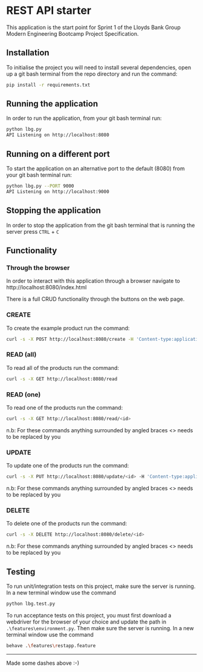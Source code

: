 # REST API starter

This application is the start point for Sprint 1 of the Lloyds Bank Group Modern Engineering Bootcamp Project Specification.

## Installation

To initialise the project you will need to install several dependencies, open up a git bash terminal from the repo directory and run the command:

~~~ bash
pip install -r requirements.txt
~~~

## Running the application

In order to run the application, from your git bash terminal run:

~~~ bash
python lbg.py
API Listening on http://localhost:8080
~~~

## Running on a different port

To start the application on an alternative port to the default (8080) from your git bash terminal run:

~~~ bash
python lbg.py --PORT 9000
API Listening on http://localhost:9000
~~~

## Stopping the application

In order to stop the application from the git bash terminal that is running the server press ``CTRL`` + ``C``

## Functionality

### Through the browser

In order to interact with this application through a browser navigate to http://localhost:8080/index.html

There is a full CRUD functionality through the buttons on the web page.

### CREATE

To create the example product run the command:

~~~ bash
curl -s -X POST http://localhost:8080/create -H 'Content-type:application/json' -d '{"name":"example product", "description":"this is an example", "price":9.99}'
~~~

### READ (all)

To read all of the products run the command:

~~~ bash
curl -s -X GET http://localhost:8080/read
~~~

### READ (one)

To read one of the products run the command:

~~~ bash
curl -s -X GET http://localhost:8080/read/<id>
~~~

n.b: For these commands anything surrounded by angled braces <> needs to be replaced by you

### UPDATE

To update one of the products run the command:

~~~ bash
curl -s -X PUT http://localhost:8080/update/<id> -H 'Content-type:application/json'  -d '{"name":"updated product", "description":"its brand new", "price":99.99}'
~~~

n.b: For these commands anything surrounded by angled braces <> needs to be replaced by you

### DELETE

To delete one of the products run the command:

~~~ bash
curl -s -X DELETE http://localhost:8080/delete/<id>
~~~

n.b: For these commands anything surrounded by angled braces <> needs to be replaced by you

## Testing

To run unit/integration tests on this project, make sure the server is running.
In a new terminal window use the command

~~~ bash
python lbg.test.py
~~~

To run acceptance tests on this project, you must first download a webdriver for the browser of your choice and update the path in `.\features\environment.py`. Then make sure the server is running.
In a new terminal window use the command

~~~ bash
behave .\features\restapp.feature
~~~

---------------------------------------------------------------
Made some dashes above :-)